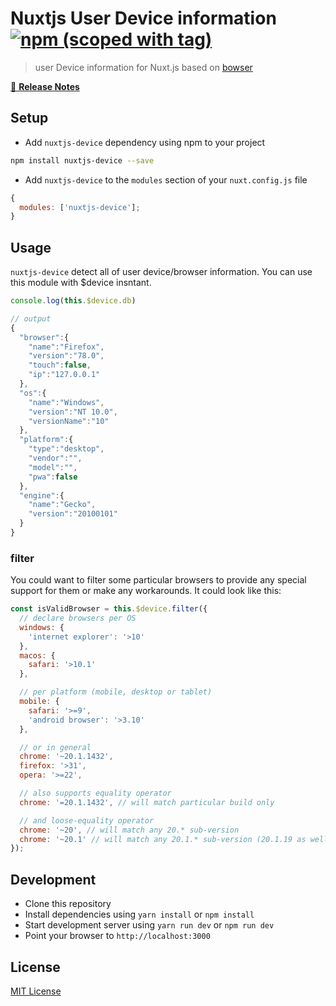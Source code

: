 # Nuxtjs User Device information [![npm (scoped with tag)](https://img.shields.io/npm/v/nuxtjs-device/latest.svg?style=flat-square)](https://npmjs.com/package/nuxtjs-device)

> user Device information for Nuxt.js based on [bowser](https://npmjs.com/bowser)

[📖 **Release Notes**](./CHANGELOG.md)

## Setup

- Add `nuxtjs-device` dependency using npm to your project

```sh
npm install nuxtjs-device --save
```

- Add `nuxtjs-device` to the `modules` section of your `nuxt.config.js` file

```js
{
  modules: ['nuxtjs-device'];
}
```

## Usage

`nuxtjs-device` detect all of user device/browser information. You can use this module with \$device insntant.

```js
console.log(this.$device.db)

// output
{
  "browser":{
    "name":"Firefox",
    "version":"78.0",
    "touch":false,
    "ip":"127.0.0.1"
  },
  "os":{
    "name":"Windows",
    "version":"NT 10.0",
    "versionName":"10"
  },
  "platform":{
    "type":"desktop",
    "vendor":"",
    "model":"",
    "pwa":false
  },
  "engine":{
    "name":"Gecko",
    "version":"20100101"
  }
}
```

### filter

You could want to filter some particular browsers to provide any special support for them or make any workarounds. It could look like this:

```js
const isValidBrowser = this.$device.filter({
  // declare browsers per OS
  windows: {
    'internet explorer': '>10'
  },
  macos: {
    safari: '>10.1'
  },

  // per platform (mobile, desktop or tablet)
  mobile: {
    safari: '>=9',
    'android browser': '>3.10'
  },

  // or in general
  chrome: '~20.1.1432',
  firefox: '>31',
  opera: '>=22',

  // also supports equality operator
  chrome: '=20.1.1432', // will match particular build only

  // and loose-equality operator
  chrome: '~20', // will match any 20.* sub-version
  chrome: '~20.1' // will match any 20.1.* sub-version (20.1.19 as well as 20.1.12.42-alpha.1)
});
```

## Development

- Clone this repository
- Install dependencies using `yarn install` or `npm install`
- Start development server using `yarn run dev` or `npm run dev`
- Point your browser to `http://localhost:3000`

## License

[MIT License](./LICENSE)
